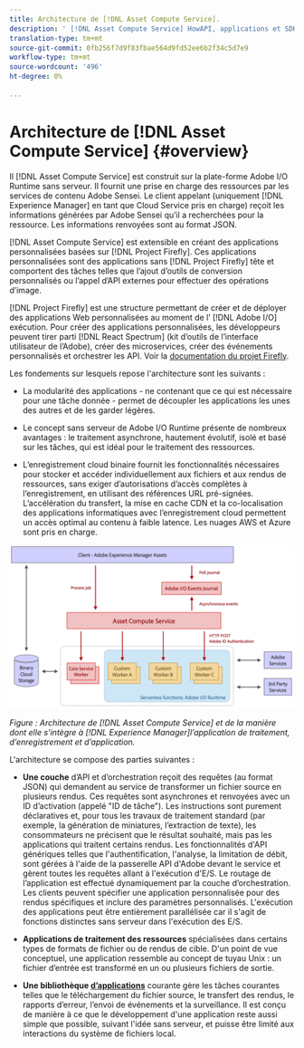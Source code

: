 ```yaml
---
title: Architecture de [!DNL Asset Compute Service].
description: ' [!DNL Asset Compute Service] HowAPI, applications et SDK fonctionnent ensemble pour fournir un service de traitement des ressources natif au cloud.'
translation-type: tm+mt
source-git-commit: 0fb256f7d9f83fbae564d9fd52ee6b2f34c5d7e9
workflow-type: tm+mt
source-wordcount: '496'
ht-degree: 0%

---
```



# Architecture de [!DNL Asset Compute Service] {#overview}

Il [!DNL Asset Compute Service] est construit sur la plate-forme Adobe I/O Runtime sans serveur. Il fournit une prise en charge des ressources par les services de contenu Adobe Sensei. Le client appelant (uniquement [!DNL Experience Manager] en tant que Cloud Service pris en charge) reçoit les informations générées par Adobe Sensei qu’il a recherchées pour la ressource. Les informations renvoyées sont au format JSON.

[!DNL Asset Compute Service] est extensible en créant des applications personnalisées basées sur [!DNL Project Firefly]. Ces applications personnalisées sont des applications sans [!DNL Project Firefly] tête et comportent des tâches telles que l’ajout d’outils de conversion personnalisés ou l’appel d’API externes pour effectuer des opérations d’image.

[!DNL Project Firefly] est une structure permettant de créer et de déployer des applications Web personnalisées au moment de l’ [!DNL Adobe I/O] exécution. Pour créer des applications personnalisées, les développeurs peuvent tirer parti [!DNL React Spectrum] (kit d’outils de l’interface utilisateur de l’Adobe), créer des microservices, créer des événements personnalisés et orchestrer les API. Voir la [documentation du projet Firefly](https://www.adobe.io/apis/experienceplatform/project-firefly/docs.html).

Les fondements sur lesquels repose l&#39;architecture sont les suivants :

* La modularité des applications - ne contenant que ce qui est nécessaire pour une tâche donnée - permet de découpler les applications les unes des autres et de les garder légères.

* Le concept sans serveur de Adobe I/O Runtime présente de nombreux avantages : le traitement asynchrone, hautement évolutif, isolé et basé sur les tâches, qui est idéal pour le traitement des ressources.

* L’enregistrement cloud binaire fournit les fonctionnalités nécessaires pour stocker et accéder individuellement aux fichiers et aux rendus de ressources, sans exiger d’autorisations d’accès complètes à l’enregistrement, en utilisant des références URL pré-signées. L’accélération du transfert, la mise en cache CDN et la co-localisation des applications informatiques avec l’enregistrement cloud permettent un accès optimal au contenu à faible latence. Les nuages AWS et Azure sont pris en charge.

![Architecture du service Asset Compute](assets/architecture-diagram.png)

*Figure : Architecture de [!DNL Asset Compute Service] et de la manière dont elle s’intègre à [!DNL Experience Manager]l’application de traitement, d’enregistrement et d’application.*

L&#39;architecture se compose des parties suivantes :

* **Une couche** d’API et d’orchestration reçoit des requêtes (au format JSON) qui demandent au service de transformer un fichier source en plusieurs rendus. Ces requêtes sont asynchrones et renvoyées avec un ID d’activation (appelé &quot;ID de tâche&quot;). Les instructions sont purement déclaratives et, pour tous les travaux de traitement standard (par exemple, la génération de miniatures, l’extraction de texte), les consommateurs ne précisent que le résultat souhaité, mais pas les applications qui traitent certains rendus. Les fonctionnalités d&#39;API génériques telles que l&#39;authentification, l&#39;analyse, la limitation de débit, sont gérées à l&#39;aide de la passerelle API d&#39;Adobe devant le service et gèrent toutes les requêtes allant à l&#39;exécution d&#39;E/S. Le routage de l’application est effectué dynamiquement par la couche d’orchestration. Les clients peuvent spécifier une application personnalisée pour des rendus spécifiques et inclure des paramètres personnalisés. L&#39;exécution des applications peut être entièrement parallélisée car il s&#39;agit de fonctions distinctes sans serveur dans l&#39;exécution des E/S.

* **Applications de traitement des ressources** spécialisées dans certains types de formats de fichier ou de rendus de cible. D&#39;un point de vue conceptuel, une application ressemble au concept de tuyau Unix : un fichier d’entrée est transformé en un ou plusieurs fichiers de sortie.

* **Une bibliothèque [d’applications](https://github.com/adobe/asset-compute-sdk)** courante gère les tâches courantes telles que le téléchargement du fichier source, le transfert des rendus, le rapports d’erreur, l’envoi de événements et la surveillance. Il est conçu de manière à ce que le développement d&#39;une application reste aussi simple que possible, suivant l&#39;idée sans serveur, et puisse être limité aux interactions du système de fichiers local.

<!-- TBD:

* About the YAML file?
* See [https://github.com/AdobeDocs/project-firefly/blob/master/getting_started/first_app.md#5-anatomy-of-a-project-firefly-application](https://github.com/AdobeDocs/project-firefly/blob/master/getting_started/first_app.md#5-anatomy-of-a-project-firefly-application).

* minimize description to custom applications
* remove all internal stuff (e.g. Photoshop application, API Gateway) from text and diagram
* update diagram to focus on 3rd party custom applications ONLY
* Explain important transactions/handshakes?
* Flow of assets/control? See the illustration on the Nui diagrams wiki.
* Illustrations. See the SVG shared by Alex.
* Exceptions? Limitations? Call-outs? Gotchas?
* Do we want to add what basic processing is not available currently, that is expected by existing AEM customers?
-->
